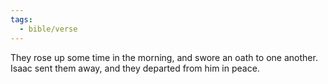 ```yaml
---
tags:
  - bible/verse
---
```

They rose up some time in the morning, and swore an oath to one another. Isaac sent them away, and they departed from him in peace.